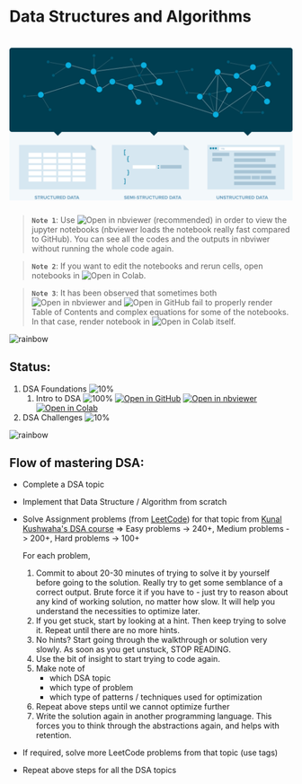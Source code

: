 # Data Structures and Algorithms

# ![Data Structures and Algorithms](data/animations/DSA-01.gif)

> **`Note 1`**: Use ![Open in nbviewer](https://img.shields.io/badge/Jupyter%20nbviewer-F37626?logo=jupyter&logoColor=white&style=flat) (recommended) in order to view the jupyter notebooks (nbviewer loads the notebook really fast compared to GitHub). You can see all the codes and the outputs in nbviwer without running the whole code again.

> **`Note 2`**: If you want to edit the notebooks and rerun cells, open notebooks in ![Open in Colab](https://img.shields.io/badge/Google%20Colab-F9AB00?logo=googlecolab&logoColor=white&style=flat).

> **`Note 3`**: It has been observed that sometimes both ![Open in nbviewer](https://img.shields.io/badge/Jupyter%20nbviewer-F37626?logo=jupyter&logoColor=white&style=flat) and ![Open in GitHub](https://img.shields.io/badge/GitHub-181717?logo=github&logoColor=white&style=flat) fail to properly render Table of Contents and complex equations for some of the notebooks. In that case, render notebook in ![Open in Colab](https://img.shields.io/badge/Google%20Colab-F9AB00?logo=googlecolab&logoColor=white&style=flat) itself.

![rainbow](https://github.com/ancilcleetus/My-Learning-Journey/assets/25684256/839c3524-2a1d-4779-85a0-83c562e1e5e5)

## Status:

1. DSA Foundations ![10%](https://progress-bar.dev/10)
    1. Intro to DSA ![100%](https://progress-bar.dev/100) [![Open in GitHub](https://img.shields.io/badge/GitHub-181717?logo=github&logoColor=white&style=flat)](01-DSA-Foundations/DSA_01_Intro.ipynb) [![Open in nbviewer](https://img.shields.io/badge/Jupyter%20nbviewer-F37626?logo=jupyter&logoColor=white&style=flat)](https://nbviewer.org/github/ancilcleetus/My-Learning-Journey/blob/main/Data-Structures-and-Algorithms/01-DSA-Foundations/DSA_01_Intro.ipynb) [![Open in Colab](https://img.shields.io/badge/Google%20Colab-F9AB00?logo=googlecolab&logoColor=white&style=flat)](https://colab.research.google.com/github/ancilcleetus/My-Learning-Journey/blob/main/Data-Structures-and-Algorithms/01-DSA-Foundations/DSA_01_Intro.ipynb)
2. DSA Challenges ![10%](https://progress-bar.dev/10)

![rainbow](https://github.com/ancilcleetus/My-Learning-Journey/assets/25684256/839c3524-2a1d-4779-85a0-83c562e1e5e5)

## Flow of mastering DSA:

- Complete a DSA topic
- Implement that Data Structure / Algorithm from scratch
- Solve Assignment problems (from [LeetCode](https://leetcode.com/)) for that topic from [Kunal Kushwaha's DSA course](https://github.com/kunal-kushwaha/DSA-Bootcamp-Java) => Easy problems -> 240+, Medium problems -> 200+, Hard problems -> 100+

    For each problem,
    
    1. Commit to about 20-30 minutes of trying to solve it by yourself before going to the solution. Really try to get some semblance of a correct output. Brute force it if you have to - just try to reason about any kind of working solution, no matter how slow. It will help you understand the necessities to optimize later.
    2. If you get stuck, start by looking at a hint. Then keep trying to solve it. Repeat until there are no more hints.
    3. No hints? Start going through the walkthrough or solution very slowly. As soon as you get unstuck, STOP READING.
    4. Use the bit of insight to start trying to code again.
    5. Make note of
        - which DSA topic
        - which type of problem
        - which type of patterns / techniques used for optimization
    6. Repeat above steps until we cannot optimize further
    7. Write the solution again in another programming language. This forces you to think through the abstractions again, and helps with retention.
- If required, solve more LeetCode problems from that topic (use tags)
- Repeat above steps for all the DSA topics

